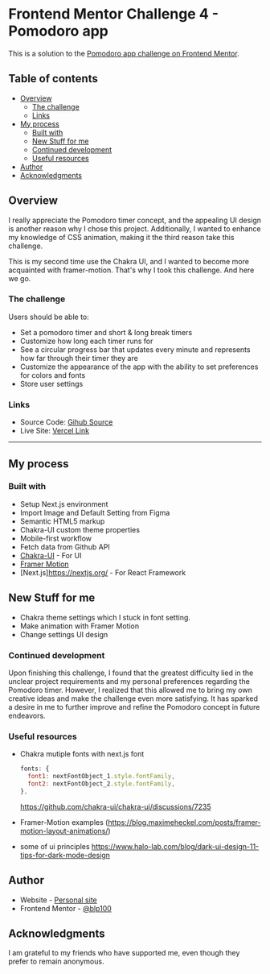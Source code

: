 # Frontend Mentor Challenge 4 - Pomodoro app
This is a solution to the [Pomodoro app challenge on Frontend Mentor](https://www.frontendmentor.io/challenges/pomodoro-app-KBFnycJ6G). 
## Table of contents
- [Overview](#overview)
  - [The challenge](#the-challenge)
  - [Links](#links)
- [My process](#my-process)
  - [Built with](#built-with)
  - [New Stuff for me](#new-stuff-for-me)
  - [Continued development](#continued-development)
  - [Useful resources](#useful-resources)
- [Author](#author)
- [Acknowledgments](#acknowledgments)
## Overview
I really appreciate the Pomodoro timer concept, and the appealing UI design is another reason why I chose this project. Additionally, I wanted to enhance my knowledge of CSS animation, making it the third reason take this challenge.

This is my second time use the Chakra UI, and I wanted to become more acquainted with framer-motion. That's why I took this challenge. And here we go.

### The challenge
Users should be able to:
- Set a pomodoro timer and short & long break timers
- Customize how long each timer runs for
- See a circular progress bar that updates every minute and represents how far through their timer they are
- Customize the appearance of the app with the ability to set preferences for colors and fonts
- Store user settings

### Links
- Source Code: [Gihub Source](https://github.com/blp100/pomodoro-app)
- Live Site: [Vercel Link](https://comadoro-timer.vercel.app/)
---
## My process
### Built with
- Setup Next.js environment
- Import Image and Default Setting from Figma
- Semantic HTML5 markup
- Chakra-UI custom theme properties
- Mobile-first workflow
- Fetch data from Github API 
- [Chakra-UI](https://chakra-ui.com/) - For UI
- [Framer Motion](https://www.framer.com/motion/)
- [Next.js]https://nextjs.org/ - For React Framework

## New Stuff for me
- Chakra theme settings which I stuck in font setting.
- Make animation with Framer Motion
- Change settings UI design

### Continued development
Upon finishing this challenge, I found that the greatest difficulty lied in the unclear project requirements and my personal preferences regarding the Pomodoro timer. However, I realized that this allowed me to bring my own creative ideas and make the challenge even more satisfying. It has sparked a desire in me to further improve and refine the Pomodoro concept in future endeavors.
### Useful resources
- Chakra mutiple fonts with next.js  font
  ```javascript
  fonts: {
    font1: nextFontObject_1.style.fontFamily,
    font2: nextFontObject_2.style.fontFamily,
  },
  ```
  https://github.com/chakra-ui/chakra-ui/discussions/7235

- Framer-Motion examples
  (https://blog.maximeheckel.com/posts/framer-motion-layout-animations/)

- some of ui principles
  https://www.halo-lab.com/blog/dark-ui-design-11-tips-for-dark-mode-design

## Author
- Website - [Personal site](https://po-cheng-yeh.vercel.app/)
- Frontend Mentor - [@blp100](https://www.frontendmentor.io/profile/blp100)
## Acknowledgments
I am grateful to my friends who have supported me, even though they prefer to remain anonymous.

